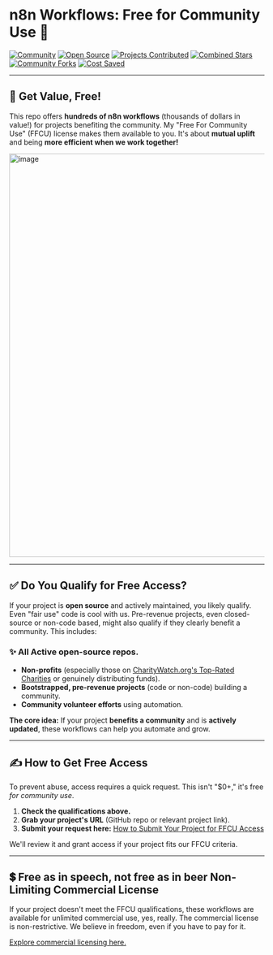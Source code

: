 # n8n Workflows: Free for Community Use 🤝

[![Community](https://img.shields.io/badge/Community-Driven-brightgreen)](https://shields.io)
[![Open Source](https://img.shields.io/badge/Open%20Source-Friendly-ff69b4)](https://shields.io)
[![Projects Contributed](https://img.shields.io/badge/Projects%20Contributed-4-blue)](https://shields.io)
[![Combined Stars](https://img.shields.io/badge/Combined%20Stars-12-yellow)](https://shields.io)
[![Community Forks](https://img.shields.io/badge/Community%20Forks-6-purple)](https://shields.io)
[![Cost Saved](https://img.shields.io/badge/Cost%20Saved-%2475-brightgreen)](https://shields.io)

---

## 🚀 Get Value, Free!

This repo offers **hundreds of n8n workflows** (thousands of dollars in value!) for projects benefiting the community. My "Free For Community Use" (FFCU) license makes them available to you. It's about **mutual uplift** and being **more efficient when we work together!**

<img width="1190" height="794" alt="image" src="https://github.com/user-attachments/assets/7c8cdb18-59cc-479e-b46a-d6a8d51783ec" />

---

## ✅ Do You Qualify for Free Access?

If your project is **open source** and actively maintained, you likely qualify. Even "fair use" code is cool with us. Pre-revenue projects, even closed-source or non-code based, might also qualify if they clearly benefit a community. This includes:

### ✨ **All Active open-source repos.**
* **Non-profits** (especially those on [CharityWatch.org's Top-Rated Charities](https://www.charitywatch.org/top-rated-charities) or genuinely distributing funds).
* **Bootstrapped, pre-revenue projects** (code or non-code) building a community.
* **Community volunteer efforts** using automation.

**The core idea:** If your project **benefits a community** and is **actively updated**, these workflows can help you automate and grow.

---

## ✍️ How to Get Free Access

To prevent abuse, access requires a quick request. This isn't "$0+," it's free *for community use*.

1.  **Check the qualifications above.**
2.  **Grab your project's URL** (GitHub repo or relevant project link).
3.  **Submit your request here:** [How to Submit Your Project for FFCU Access](https://github.com/Cfomodz/community-use/blob/main/projects.md)

We'll review it and grant access if your project fits our FFCU criteria.

---

## 💲 Free as in speech, not free as in beer Non-Limiting Commercial License

If your project doesn't meet the FFCU qualifications, these workflows are available for unlimited commercial use, yes, really. The commercial license is non-restrictive. We believe in freedom, even if you have to pay for it.

[Explore commercial licensing here.](https://n8n.io/creators/cfomodz/)
